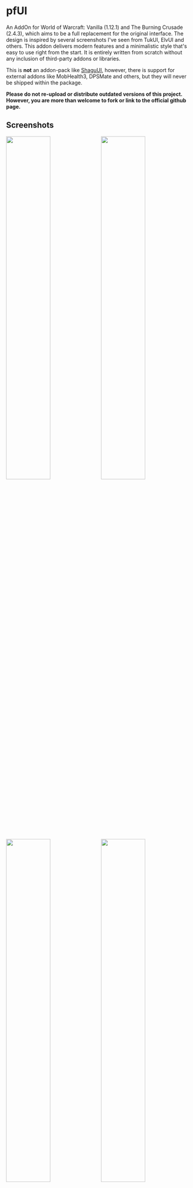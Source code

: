 # pfUI

An AddOn for World of Warcraft: Vanilla (1.12.1) and The Burning Crusade (2.4.3), which aims to be a full replacement for the original interface. The design is inspired by several screenshots I've seen from TukUI, ElvUI and others. This addon delivers modern features and a minimalistic style that's easy to use right from the start. It is entirely written from scratch without any inclusion of third-party addons or libraries.

This is **not** an addon-pack like [ShaguUI](http://shagu.org/ShaguUI/), however, there is support for external addons like MobHealth3, DPSMate and others, but they will never be shipped within the package.

**Please do not re-upload or distribute outdated versions of this project. However, you are more than welcome to fork or link to the official github page.**

## Screenshots

<img src="https://raw.githubusercontent.com/shagu/ShaguAddons/master/_img/pfUI/config.jpg" align="right" width="48.8%">
<img src="https://raw.githubusercontent.com/shagu/ShaguAddons/master/_img/pfUI/unlock.jpg" width="48.8%">
<img src="https://raw.githubusercontent.com/shagu/ShaguAddons/master/_img/pfUI/contrib.jpg" align="right" width="48.8%">
<img src="https://raw.githubusercontent.com/shagu/ShaguAddons/master/_img/pfUI/maraudon.jpg" width="48.8%">

## Installation (Vanilla)
1. Download **[Latest Version](https://github.com/shagu/pfUI/archive/master.zip)**
2. Unpack the Zip file
3. Rename the folder "pfUI-master" to "pfUI"
4. Copy "pfUI" into Wow-Directory\Interface\AddOns
5. Restart Wow

## Installation (The Burning Crusade)
1. Download **[Latest Version](https://github.com/shagu/pfUI/archive/master.zip)**
2. Unpack the Zip file
3. Rename the folder "pfUI-master" to "pfUI-tbc"
4. Copy "pfUI-tbc" into Wow-Directory\Interface\AddOns
5. Restart Wow

## Commands

    /pfui         Open the configuration GUI
    /share        Open the configuration import/export dialog
    /gm           Open the ticket Dialog
    /rl           Reload the whole UI
    /farm         Toggles the Farm-Mode
    /pfcast       Same as /cast but for mouseover units
    /focus        Creates a Focus-Frame for the current target
    /castfocus    Same as /cast but for focus frame
    /clearfocus   Clears the Focus-Frame
    /swapfocus    Toggle Focus and Target-Frame
    /abp          Addon Button Panel

## Languages
pfUI supports and contains language specific code for the following gameclients.
* English (enUS)
* Korean (koKR)
* French (frFR)
* German (deDE)
* Chinese (zhCN)
* Spanish (esES)
* Russian (ruRU)

## Recommended Addons
* [pfQuest](https://shagu.org/pfQuest) A simple database and quest helper
* [WIM](http://addons.us.to/addon/wim), [WIM (continued)](https://github.com/shirsig/WIM) Give whispers an instant messenger feel

## Plugins
* [pfUI-eliteoverlay](https://shagu.org/pfUI-eliteoverlay) Add elite dragons to unitframes
* [pfUI-fonts](https://shagu.org/pfUI-fonts) Additional fonts for pfUI
* [pfUI-CustomMedia](https://github.com/mrrosh/pfUI-CustomMedia) Additional textures for pfUI

## FAQ
**What does "pfUI" stand for?**  
The term "*pfui!*" is german and simply stands for "*pooh!*", because I'm not a
big fan of creating configuration UI's, especially not via the Wow-API
(you might have noticed that in ShaguUI).

**Is there a discord channel?**  
Yes there is one: [Discord Invite](https://discord.gg/QTRKanu)

**How can I donate?**  
You can't. I'm doing this for fun. Enjoy!

**How do I report a Bug?**  
Please provide as much information as possible in the [Bugtracker](https://github.com/shagu/pfUI/issues).
If there is an error message, provide the full content of it. Just telling that "there is an error" won't help any of us.
Please consider adding additional information such as: since when did you got the error,
does it still happen using a clean configuration, what other addons are loaded and which version you're running.
When playing with a non-english client, the language might be relevant too. If possible, explain how people can reproduce the issue.

**How can I contribute?**  
Report Errors, Issues and Feature Requests in the [Bugtracker](https://github.com/shagu/pfUI/issues).
Please make sure to have the latest version installed and check for conflicting addons beforehand.

**Where is the happiness indicator for pets?**  
The pet happiness is shown as the color of your pet's frame. Depending on your skin, this can either be the text or the background color of your pet's healthbar:

- Green = Happy
- Yellow = Content
- Red = Unhappy

Since version 4.0.7 there is also an additional icon that can be enabled from the pet unit frame options.

**Can I use Clique with pfUI?**  
This addon already includes support for clickcasting. If you still want to make use of clique, all pfUI's unitframes are already compatible to Clique-TBC. For Vanilla, a pfUI compatible version can be found [Here](https://github.com/shagu/Clique/archive/master.zip). If you want to keep your current version of Clique, you'll have to apply this [Patch](https://github.com/shagu/Clique/commit/a5ee56c3f803afbdda07bae9cd330e0d4a75d75a).

**Where is the Experience Bar?**  
The experience bar shows up on mouseover and whenever you gain experience, next to left chatframe by default. There's also an option to make it stay visible all the time.

**How do I show the Damage- and Threatmeter Dock?**  
If you enabled the "dock"-feature for your external (third-party) meters such as DPSMate or KTM, then you'll be able to toggle between them and the Right Chat by clicking on the ">" symbol on the bottom-right panel.

**Why is my chat always resetting to only 3 lines of text?**  
You need to disable the "Simple Chat" in blizzards interface settings (Advanced Options). Then relog and reset/run the firstrun wizard again.

**How can I enable mouseover cast?**  
On Vanilla, create a macro with "/pfcast SPELLNAME". If you also want to see the cooldown, You might want to add "/run if nil then CastSpellByName("SPELLNAME") end" on top of the macro. For The Burning Crusade, just use the regular mouseover macros.

**Will there be pfUI for Activision's "Classic" remakes?**  
No, it would require an entire rewrite of the AddOn since the game is now a different one. The AddOn-API has evolved during the last 15 years and the new "Classic" versions are based on a current retail gameclient. I don't plan to play any of those new versions, so I won't be porting any of my addons to it.

**Everything from scratch?! Are you insane?**  
Most probably, yes.
